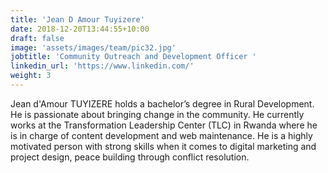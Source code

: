 ```yaml
---
title: 'Jean D Amour Tuyizere'
date: 2018-12-20T13:44:55+10:00
draft: false
image: 'assets/images/team/pic32.jpg'
jobtitle: 'Community Outreach and Development Officer '
linkedin_url: 'https://www.linkedin.com/'
weight: 3
---
```


Jean d'Amour TUYIZERE holds a  bachelor’s degree in Rural Development. He is passionate about bringing change in the community. He currently works at the Transformation Leadership Center (TLC) in Rwanda where he is  in charge of content development and web maintenance. He is a highly motivated person with strong skills when it comes to digital marketing and project design, peace building through conflict resolution.  